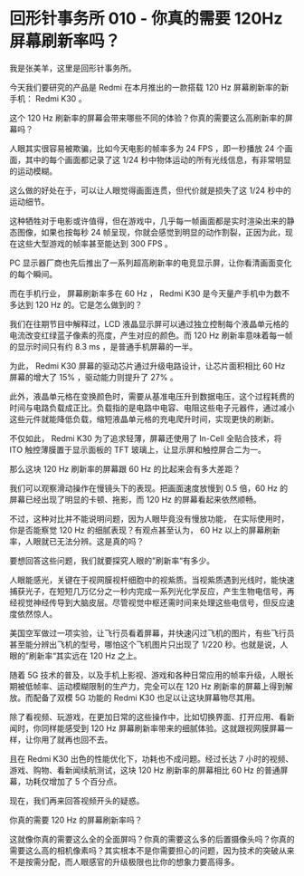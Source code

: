 # 回形针事务所 010 -  你真的需要 120Hz 屏幕刷新率吗？

我是张美羊，这里是回形针事务所。

今天我们要研究的产品是 Redmi 在本月推出的一款搭载 120 Hz 屏幕刷新率的新手机： Redmi K30 。

这个 120 Hz 刷新率的屏幕会带来哪些不同的体验？你真的需要这么高刷新率的屏幕吗？

人眼其实很容易被欺骗，比如今天电影的帧率多为 24 FPS ，即一秒播放 24 个画面，其中的每个画面都记录了这 1/24 秒中物体运动的所有光线信息，有非常明显的运动模糊。

这么做的好处在于，可以让人眼觉得画面连贯，但代价就是损失了这 1/24 秒中的运动细节。

这种牺牲对于电影或许值得，但在游戏中，几乎每一帧画面都是实时渲染出来的静态图像，如果也按每秒 24 帧呈现，你就会感觉到明显的动作割裂，正因为此，现在这些大型游戏的帧率甚至能达到 300 FPS 。

PC 显示器厂商也先后推出了一系列超高刷新率的电竞显示屏，让你看清画面变化的每个瞬间。

而在手机行业， 屏幕刷新率多在 60 Hz ， Redmi K30 是今天量产手机中为数不多达到 120 Hz 的。它是怎么做到的？

我们在往期节目中解释过，LCD 液晶显示屏可以通过独立控制每个液晶单元格的电流改变红绿蓝子像素的亮度，产生对应的颜色。而 120 Hz 刷新率意味着每一帧的显示时间只有约 8.3 ms ，是普通手机屏幕的一半。

为此， Redmi K30 屏幕的驱动芯片通过升级电路设计，让芯片面积相比 60 Hz 屏幕的增大了 15%  ，驱动能力则提升了 27% 。

此外，液晶单元格在变换颜色时，需要从基准电压升到数据电压，这个过程耗费的时间与电路负载成正比。负载指的是电路中电容、电阻这些电子元器件，通过减小这些元件就能降低负载，缩短液晶单元格的充电爬升时间，实现更快的刷新。

不仅如此， Redmi K30 为了追求轻薄，屏幕还使用了 In-Cell 全贴合技术，将 ITO 触控薄膜置于显示面板的 TFT 玻璃上，让显示屏和触控屏合二为一。

那么这块 120 Hz 刷新率的屏幕跟 60 Hz 的比起来会有多大差距？

我们可以观察滑动操作在慢镜头下的表现。把画面速度放慢到 0.5 倍，60 Hz 的屏幕已经出现了明显的卡顿、拖影，而 120 Hz 的屏幕看起来依然顺畅。

不过，这种对比并不能说明问题，因为人眼毕竟没有慢放功能， 在实际使用时，你是否能察觉 120 Hz 的细腻表现？有观点甚至认为， 60 Hz 以上的屏幕刷新率，人眼就已无法分辨。这是真的吗？

要想回答这些问题，我们就要探究人眼的”刷新率“有多少。

人眼能感光，关键在于视网膜视杆细胞中的视紫质。当视紫质遇到光线时，能快速捕获光子，在短短几万亿分之一秒内完成一系列光化学反应，产生生物电信号，再经视觉神经传导到大脑皮层。尽管视觉中枢还需时间来处理这些电信号，但反应速度依然惊人。

美国空军做过一项实验，让飞行员看着屏幕，并快速闪过飞机的图片，有些飞行员甚至能分辨出飞机的型号，哪怕这个飞机图片只出现了 1/220 秒。也就是说，人眼的”刷新率“其实远在 120 Hz 之上。

随着 5G 技术的普及，以及手机上影视、游戏和各种日常应用的帧率升级，人眼长期被低帧率、运动模糊限制的生产力，完全可以在 120 Hz 刷新率的屏幕上得到解放。而配备了双模 5G 功能的 Redmi K30 也足以让这块屏幕物尽其用。

除了看视频、玩游戏，在更加日常的这些操作中，比如切换界面、打开应用、看新闻时，你同样能感受到 120 Hz 屏幕刷新率带来的细腻体验。这就跟视网膜屏幕一样，让你用了就再也回不去。

且在 Redmi K30 出色的性能优化下，功耗也不成问题。经过长达 7 小时的视频、游戏、购物、看新闻续航测试，这块 120 Hz 刷新率的屏幕相比 60 Hz 的普通屏幕，功耗仅增加了 5 个百分点。

现在，我们再来回答视频开头的疑惑。

你真的需要 120 Hz 的屏幕刷新率吗？

这就像你真的需要这么全的全面屏吗？你真的需要这么多的后置摄像头吗？你真的需要这么高的相机像素吗？其实根本不是你需要担心的问题，因为技术的突破从来不是按需分配，而人眼感官的升级极限也比你的想象力要高得多。